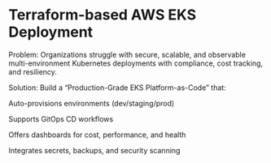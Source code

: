 # Terraform-based AWS EKS Deployment 

Problem: Organizations struggle with secure, scalable, and observable multi-environment Kubernetes deployments with compliance, cost tracking, and resiliency.

Solution: Build a “Production-Grade EKS Platform-as-Code” that:

Auto-provisions environments (dev/staging/prod)

Supports GitOps CD workflows

Offers dashboards for cost, performance, and health

Integrates secrets, backups, and security scanning
